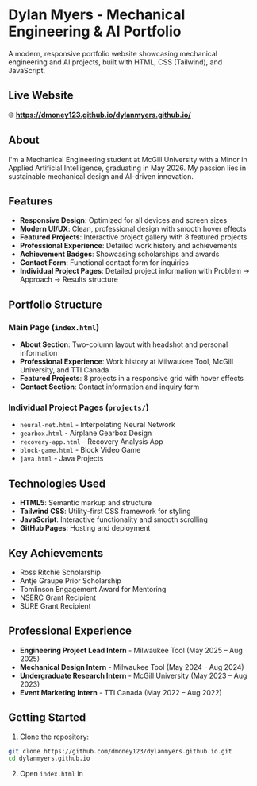 # Dylan Myers - Mechanical Engineering & AI Portfolio

A modern, responsive portfolio website showcasing mechanical engineering and AI projects, built with HTML, CSS (Tailwind), and JavaScript.

## Live Website
🌐 **https://dmoney123.github.io/dylanmyers.github.io/**

## About

I'm a Mechanical Engineering student at McGill University with a Minor in Applied Artificial Intelligence, graduating in May 2026. My passion lies in sustainable mechanical design and AI-driven innovation.

## Features

- **Responsive Design**: Optimized for all devices and screen sizes
- **Modern UI/UX**: Clean, professional design with smooth hover effects
- **Featured Projects**: Interactive project gallery with 8 featured projects
- **Professional Experience**: Detailed work history and achievements
- **Achievement Badges**: Showcasing scholarships and awards
- **Contact Form**: Functional contact form for inquiries
- **Individual Project Pages**: Detailed project information with Problem → Approach → Results structure

## Portfolio Structure

### Main Page (`index.html`)
- **About Section**: Two-column layout with headshot and personal information
- **Professional Experience**: Work history at Milwaukee Tool, McGill University, and TTI Canada
- **Featured Projects**: 8 projects in a responsive grid with hover effects
- **Contact Section**: Contact information and inquiry form

### Individual Project Pages (`projects/`)
- `neural-net.html` - Interpolating Neural Network
- `gearbox.html` - Airplane Gearbox Design
- `recovery-app.html` - Recovery Analysis App
- `block-game.html` - Block Video Game
- `java.html` - Java Projects

## Technologies Used

- **HTML5**: Semantic markup and structure
- **Tailwind CSS**: Utility-first CSS framework for styling
- **JavaScript**: Interactive functionality and smooth scrolling
- **GitHub Pages**: Hosting and deployment

## Key Achievements

- Ross Ritchie Scholarship
- Antje Graupe Prior Scholarship
- Tomlinson Engagement Award for Mentoring
- NSERC Grant Recipient
- SURE Grant Recipient

## Professional Experience

- **Engineering Project Lead Intern** - Milwaukee Tool (May 2025 – Aug 2025)
- **Mechanical Design Intern** - Milwaukee Tool (May 2024 - Aug 2024)
- **Undergraduate Research Intern** - McGill University (May 2023 – Aug 2023)
- **Event Marketing Intern** - TTI Canada (May 2022 – Aug 2022)

## Getting Started

1. Clone the repository:
```bash
git clone https://github.com/dmoney123/dylanmyers.github.io.git
cd dylanmyers.github.io
```

2. Open `index.html` in